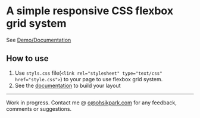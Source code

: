 # A simple responsive CSS flexbox grid system
See [Demo/Documentation](https://ohsik.github.io/flexbox/)

## How to use
1. Use `styls.css` file(`<link rel="stylesheet" type="text/css" href="style.css">`) to your page to use flexbox grid system.
2. See the [documentation](https://ohsik.github.io/flexbox/) to build your layout


----
Work in progress. Contact me @ o@ohsikpark.com for any feedback, comments or suggestions.

